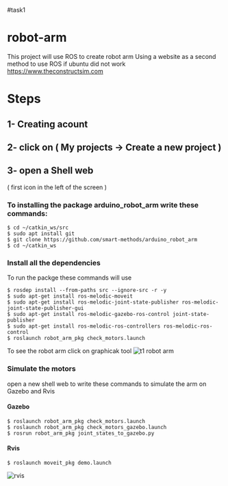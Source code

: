 #task1 
# robot-arm
This project will use ROS to create robot arm
Using a website as a second method to use ROS if ubuntu did not work  https://www.theconstructsim.com
# Steps
## 1- Creating acount
## 2- click on ( My projects → Create a new project )
## 3- open a Shell web 
( first icon in the left of the screen )
### To installing the package arduino_robot_arm write these commands:
```
$ cd ~/catkin_ws/src
$ sudo apt install git
$ git clone https://github.com/smart-methods/arduino_robot_arm 
$ cd ~/catkin_ws
```
### Install all the dependencies
To run the packge these commands will use
```
$ rosdep install --from-paths src --ignore-src -r -y
$ sudo apt-get install ros-melodic-moveit
$ sudo apt-get install ros-melodic-joint-state-publisher ros-melodic-joint-state-publisher-gui
$ sudo apt-get install ros-melodic-gazebo-ros-control joint-state-publisher
$ sudo apt-get install ros-melodic-ros-controllers ros-melodic-ros-control
$ roslaunch robot_arm_pkg check_motors.launch
```
To see the robot arm click on graphicak tool
![t1 robot arm](https://user-images.githubusercontent.com/85528449/125073508-be8c2700-e0c4-11eb-94fa-22dc5374d331.png)

### Simulate the motors
open a new shell web to write these commands to simulate the arm on Gazebo and Rvis
#### Gazebo
```
$ roslaunch robot_arm_pkg check_motors.launch
$ roslaunch robot_arm_pkg check_motors_gazebo.launch
$ rosrun robot_arm_pkg joint_states_to_gazebo.py
```
#### Rvis
```
$ roslaunch moveit_pkg demo.launch
```

![rvis](https://user-images.githubusercontent.com/85528449/125081466-b507bc80-e0ce-11eb-8c29-be8236d05b52.png)


